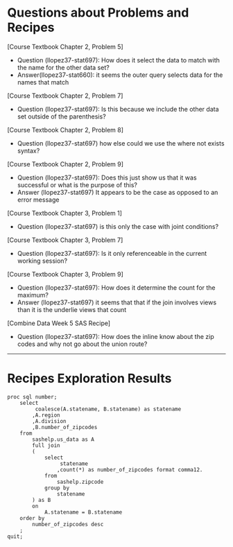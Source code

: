 
# Questions about Problems and Recipes

[Course Textbook Chapter 2, Problem 5]
- Question (llopez37-stat697):  How does it select the data to match with the name for the other data set?
- Answer(llopez37-stat660): it seems the outer query selects data for the names that match 

[Course Textbook Chapter 2, Problem 7]
- Question (llopez37-stat697): Is this because we include the other data set outside of the parenthesis? 

[Course Textbook Chapter 2, Problem 8]
- Question (llopez37-stat697) how else could we use the where not exists syntax?

[Course Textbook Chapter 2, Problem 9]
- Question (llopez37-stat697): Does this just show us that it was successful or what is the purpose of this?
- Answer (llopez37-stat697) It appears to be the case as opposed to an error message

[Course Textbook Chapter 3, Problem 1]
- Question (llopez37-stat697) is this only the case with joint conditions?

[Course Textbook Chapter 3, Problem 7]
- Question (llopez37-stat697):  Is it only referenceable in the current working session? 

[Course Textbook Chapter 3, Problem 9]
- Question (llopez37-stat697): How does it determine the count for the maximum?
- Answer (llopez37-stat697) it seems that that if the join involves views than it is the underlie views that count

[Combine Data Week 5 SAS Recipe]
- Question (llopez37-stat697): How does the inline know about the zip codes and why not go about the union route? 

***

# Recipes Exploration Results

```
proc sql number;
    select
         coalesce(A.statename, B.statename) as statename
        ,A.region
        ,A.division
        ,B.number_of_zipcodes
    from
        sashelp.us_data as A
        full join
        (
            select
                 statename
                ,count(*) as number_of_zipcodes format comma12.
            from
                sashelp.zipcode
            group by
                statename
        ) as B
        on
            A.statename = B.statename
    order by
        number_of_zipcodes desc
    ;
quit;

```
